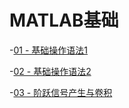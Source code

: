 # MATLAB基础

-[01 - 基础操作语法1](./note/Basic-1.md)

-[02 - 基础操作语法2](./note/Basic-2.md)

-[03 - 阶跃信号产生与卷积](./note/lec2.md)